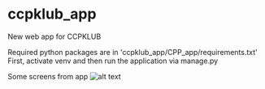 # ccpklub_app
 New web app for CCPKLUB

Required python packages are in 'ccpklub_app/CPP_app/requirements.txt'
First, activate venv and then run the application via manage.py

Some screens from app
![alt text]([http://url/to/img.png](https://github.com/maciejfaber/ccpklub_app/blob/main/Screens/registration.png?raw=true)https://github.com/maciejfaber/ccpklub_app/blob/main/Screens/registration.png?raw=true)
